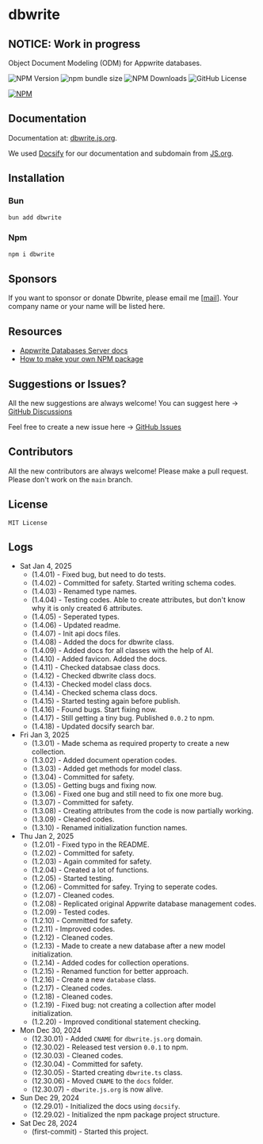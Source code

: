 # dbwrite

## NOTICE: Work in progress

Object Document Modeling (ODM) for Appwrite databases.

![NPM Version](https://img.shields.io/npm/v/dbwrite)
![npm bundle size](https://img.shields.io/bundlephobia/min/dbwrite)
![NPM Downloads](https://img.shields.io/npm/dw/dbwrite)
![GitHub License](https://img.shields.io/github/license/sithu-khant/dbwrite)

[![NPM](https://nodei.co/npm/dbwrite.png?downloads=true&downloadRank=true&stars=true)](https://www.npmjs.com/package/dbwrite)

## Documentation

Documentation at: [dbwrite.js.org](https://dbwrite.js.org/#/).

We used [Docsify](https://docsify.js.org) for our documentation and subdomain from [JS.org](https://js.org).

## Installation

### Bun

```bash
bun add dbwrite
```

### Npm

```bash
npm i dbwrite
```

## Sponsors

If you want to sponsor or donate Dbwrite, please email me [[mail](mailto:sithuknt@gmail.com)]. Your company name or your name will be listed here.

## Resources

- [Appwrite Databases Server docs](https://appwrite.io/docs/references/cloud/server-nodejs/databases)
- [How to make your own NPM package](https://www.youtube.com/watch?v=xnfdm-s8adI)

## Suggestions or Issues?

All the new suggestions are always welcome! You can suggest here -> [GitHub Discussions](https://github.com/sithu-khant/dbwrite/discussions)

Feel free to create a new issue here -> [GitHub Issues](https://github.com/sithu-khant/dbwrite/issues)

## Contributors

All the new contributors are always welcome! Please make a pull request. Please don't work on the `main` branch.

## License

`MIT License`

## Logs

- Sat Jan 4, 2025
  - (1.4.01) - Fixed bug, but need to do tests.
  - (1.4.02) - Committed for safety. Started writing schema codes.
  - (1.4.03) - Renamed type names.
  - (1.4.04) - Testing codes. Able to create attributes, but don't know why it is only created 6 attributes.
  - (1.4.05) - Seperated types.
  - (1.4.06) - Updated readme.
  - (1.4.07) - Init api docs files.
  - (1.4.08) - Added the docs for dbwrite class.
  - (1.4.09) - Added docs for all classes with the help of AI.
  - (1.4.10) - Added favicon. Added the docs.
  - (1.4.11) - Checked databsae class docs.
  - (1.4.12) - Checked dbwrite class docs.
  - (1.4.13) - Checked model class docs.
  - (1.4.14) - Checked schema class docs.
  - (1.4.15) - Started testing again before publish.
  - (1.4.16) - Found bugs. Start fixing now.
  - (1.4.17) - Still getting a tiny bug. Published `0.0.2` to npm.
  - (1.4.18) - Updated docsify search bar.
- Fri Jan 3, 2025
  - (1.3.01) - Made schema as required property to create a new collection.
  - (1.3.02) - Added document operation codes.
  - (1.3.03) - Added get methods for model class.
  - (1.3.04) - Committed for safety.
  - (1.3.05) - Getting bugs and fixing now.
  - (1.3.06) - Fixed one bug and still need to fix one more bug.
  - (1.3.07) - Committed for safety.
  - (1.3.08) - Creating attributes from the code is now partially working.
  - (1.3.09) - Cleaned codes.
  - (1.3.10) - Renamed initialization function names.
- Thu Jan 2, 2025
  - (1.2.01) - Fixed typo in the README.
  - (1.2.02) - Committed for safety.
  - (1.2.03) - Again commited for safety.
  - (1.2.04) - Created a lot of functions.
  - (1.2.05) - Started testing.
  - (1.2.06) - Committed for safey. Trying to seperate codes.
  - (1.2.07) - Cleaned codes.
  - (1.2.08) - Replicated original Appwrite database management codes.
  - (1.2.09) - Tested codes.
  - (1.2.10) - Committed for safety.
  - (1.2.11) - Improved codes.
  - (1.2.12) - Cleaned codes.
  - (1.2.13) - Made to create a new database after a new model initialization.
  - (1.2.14) - Added codes for collection operations.
  - (1.2.15) - Renamed function for better approach.
  - (1.2.16) - Create a new `database` class.
  - (1.2.17) - Cleaned codes.
  - (1.2.18) - Cleaned codes.
  - (1.2.19) - Fixed bug: not creating a collection after model initialization.
  - (1.2.20) - Improved conditional statement checking.
- Mon Dec 30, 2024
  - (12.30.01) - Added `CNAME` for `dbwrite.js.org` domain.
  - (12.30.02) - Released test version `0.0.1` to npm.
  - (12.30.03) - Cleaned codes.
  - (12.30.04) - Committed for safety.
  - (12.30.05) - Started creating `dbwrite.ts` class.
  - (12.30.06) - Moved `CNAME` to the `docs` folder.
  - (12.30.07) - `dbwrite.js.org` is now alive.
- Sun Dec 29, 2024
  - (12.29.01) - Initialized the docs using `docsify`.
  - (12.29.02) - Initialized the npm package project structure.
- Sat Dec 28, 2024
  - (first-commit) - Started this project.
